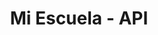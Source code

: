 ---
title: Mi Escuela - API

language_tabs:
  - cURL
  - CSharp
  - Java
  - Javascript
  - PHP

toc_footers:
  - <a href='#'>Regístrese para obtener una clave de desarrollador</a>
  - <a href='http://github.com/mpociot/whiteboard'>Documentation Powered by Whiteboard</a>

includes:
  - introduction
  - academicos
  - niveles
  - programas
  - localidades_inegi
  - municipios_inegi
  - escuelas
  - detalles_escuelas
  - indicadores
  - estadisticas
  - planea
search: true
---